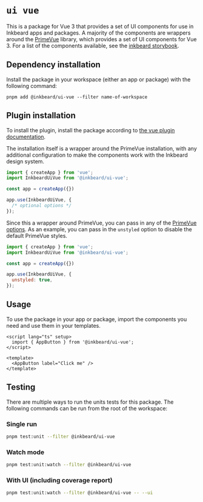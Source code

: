 # `ui vue`
This is a package for Vue 3 that provides a set of UI components for use in Inkbeard apps and packages. A majority of the components are wrappers around the [PrimeVue](https://primefaces.org/primevue/) library, which provides a set of UI components for Vue 3. For a list of the components available, see the [inkbeard storybook](http://localhost:6006/).

## Dependency installation
Install the package in your workspace (either an app or package) with the following command:

```
pnpm add @inkbeard/ui-vue --filter name-of-workspace
```

## Plugin installation
To install the plugin, install the package according to [the vue plugin documentation](https://vuejs.org/guide/reusability/plugins.html#introduction).

The installation itself is a wrapper around the PrimeVue installation, with any additional configuration to make the components work with the Inkbeard design system.

```javascript
import { createApp } from 'vue';
import InkbeardUiVue from '@inkbeard/ui-vue';

const app = createApp({})

app.use(InkbeardUiVue, {
  /* optional options */
});
```

Since this a wrapper around PrimeVue, you can pass in any of the [PrimeVue options](https://primevue.org/configuration/). As an example, you can pass in the `unstyled` option to disable the default PrimeVue styles.

```javascript
import { createApp } from 'vue';
import InkbeardUiVue from '@inkbeard/ui-vue';

const app = createApp({})

app.use(InkbeardUiVue, {
  unstyled: true,
});
```

## Usage
To use the package in your app or package, import the components you need and use them in your templates.

```vue
<script lang="ts" setup>
  import { AppButton } from '@inkbeard/ui-vue';
</script>

<template>
  <AppButton label="Click me" />
</template>
```

## Testing
There are multiple ways to run the units tests for this package. The following commands can be run from the root of the workspace:

### Single run
```bash
pnpm test:unit --filter @inkbeard/ui-vue
```

### Watch mode
```bash
pnpm test:unit:watch --filter @inkbeard/ui-vue
```

### With UI (including coverage report)
```bash
pnpm test:unit:watch --filter @inkbeard/ui-vue -- --ui
```